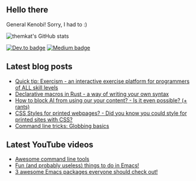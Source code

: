 ## Hello there
General Kenobi! Sorry, I had to :)

![themkat's GitHub stats](https://github-readme-stats.vercel.app/api?username=themkat)


[![Dev.to badge](https://img.shields.io/badge/-DevTo-lightgray?logo=dev.to)](https://dev.to/themkat) [![Medium badge](https://img.shields.io/badge/-Medium-darkblue?logo=medium)](https://medium.com/@themkat)


<!--
**themkat/themkat** is a ✨ _special_ ✨ repository because its `README.md` (this file) appears on your GitHub profile.

Here are some ideas to get you started:

- 🔭 I’m currently working on ...
- 🌱 I’m currently learning ...
- 👯 I’m looking to collaborate on ...
- 🤔 I’m looking for help with ...
- 💬 Ask me about ...
- 📫 How to reach me: ...
- 😄 Pronouns: ...
- ⚡ Fun fact: ...
-->


## Latest blog posts
<!-- BLOG-POST-LIST:START -->
- [Quick tip: Exercism - an interactive exercise platform for programmers of ALL skill levels](https://themkat.net/2024/10/06/exercism_quick_tip.html)
- [Declarative macros in Rust - a way of writing your own syntax](https://themkat.net/2024/09/13/rust_simple_declarative_macros.html)
- [How to block AI from using our your content? - Is it even possible? &lpar;+ rants&rpar;](https://themkat.net/2024/08/16/ai_block_crawlers.html)
- [CSS Styles for printed webpages? - Did you know you could style for printed sites with CSS?](https://themkat.net/2024/08/14/css_print_styles.html)
- [Command line tricks: Globbing basics](https://themkat.net/2024/02/24/command_line_tricks_globbing.html)
<!-- BLOG-POST-LIST:END -->


## Latest YouTube videos
<!-- YOUTUBE-LIST:START -->
- [Awesome command line tools](https://www.youtube.com/watch?v=tLS9KbDhtFQ)
- [Fun &lpar;and probably useless&rpar; things to do in Emacs!](https://www.youtube.com/watch?v=G4kyCBEVvr8)
- [3 awesome Emacs packages everyone should check out!](https://www.youtube.com/watch?v=9O_0vwrLCow)
<!-- YOUTUBE-LIST:END -->
